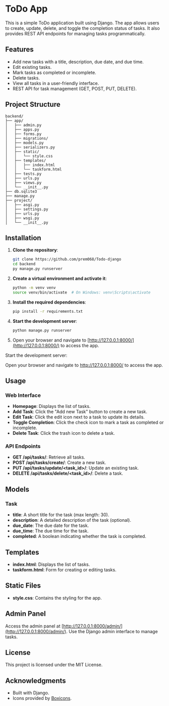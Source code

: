 # ToDo App

This is a simple ToDo application built using Django. The app allows users to create, update, delete, and toggle the completion status of tasks. It also provides REST API endpoints for managing tasks programmatically.

## Features

- Add new tasks with a title, description, due date, and due time.
- Edit existing tasks.
- Mark tasks as completed or incomplete.
- Delete tasks.
- View all tasks in a user-friendly interface.
- REST API for task management (GET, POST, PUT, DELETE).

## Project Structure

```
backend/
├── app/
│   ├── admin.py
│   ├── apps.py
│   ├── forms.py
│   ├── migrations/
│   ├── models.py
│   ├── serializers.py
│   ├── static/
│   │   └── style.css
│   ├── templates/
│   │   ├── index.html
│   │   └── taskform.html
│   ├── tests.py
│   ├── urls.py
│   ├── views.py
│   └── __init__.py
├── db.sqlite3
├── manage.py
├── project/
│   ├── asgi.py
│   ├── settings.py
│   ├── urls.py
│   ├── wsgi.py
│   └── __init__.py
```

## Installation

1. **Clone the repository**:
   ```bash
   git clone https://github.com/prem068/Todo-django
   cd backend
   py manage.py runserver


   ```

2. **Create a virtual environment and activate it**:
   ```bash
   python -m venv venv
   source venv/bin/activate  # On Windows: venv\Scripts\activate
   ```

3. **Install the required dependencies**:
   ```bash
   pip install -r requirements.txt
   ```

4. **Start the development server**:
   ```bash
   python manage.py runserver
   ```

6. Open your browser and navigate to [http://127.0.0.1:8000/](http://127.0.0.1:8000/) to access the app.

Start the development server: 

Open your browser and navigate to http://127.0.0.1:8000/ to access the app.


## Usage

### Web Interface
- **Homepage**: Displays the list of tasks.
- **Add Task**: Click the "Add new Task" button to create a new task.
- **Edit Task**: Click the edit icon next to a task to update its details.
- **Toggle Completion**: Click the check icon to mark a task as completed or incomplete.
- **Delete Task**: Click the trash icon to delete a task.

### API Endpoints
- **GET /api/tasks/**: Retrieve all tasks.
- **POST /api/tasks/create/**: Create a new task.
- **PUT /api/tasks/update/<task_id>/**: Update an existing task.
- **DELETE /api/tasks/delete/<task_id>/**: Delete a task.

## Models

### Task
- **title**: A short title for the task (max length: 30).
- **description**: A detailed description of the task (optional).
- **due_date**: The due date for the task.
- **due_time**: The due time for the task.
- **completed**: A boolean indicating whether the task is completed.

## Templates

- **index.html**: Displays the list of tasks.
- **taskform.html**: Form for creating or editing tasks.

## Static Files

- **style.css**: Contains the styling for the app.

## Admin Panel

Access the admin panel at [http://127.0.0.1:8000/admin/](http://127.0.0.1:8000/admin/). Use the Django admin interface to manage tasks.

## License

This project is licensed under the MIT License.

## Acknowledgments

- Built with Django.
- Icons provided by [Boxicons](https://boxicons.com/).